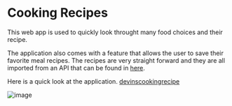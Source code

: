 # Cooking Recipes
This web app is used to quickly look throught many food choices and their recipe.

The application also comes with a feature that allows the user to save their favorite meal recipes. The recipes are very straight forward and they are all imported from an API that can be found in [here](https://github.com/public-apis/public-apis).

Here is a quick look at the application.
[devinscookingrecipe](https://devinscookingrecipe.netlify.app/)

![image](https://user-images.githubusercontent.com/66978846/144539168-21b90df2-d5ab-4900-8932-d9e1a37a5c99.png)

